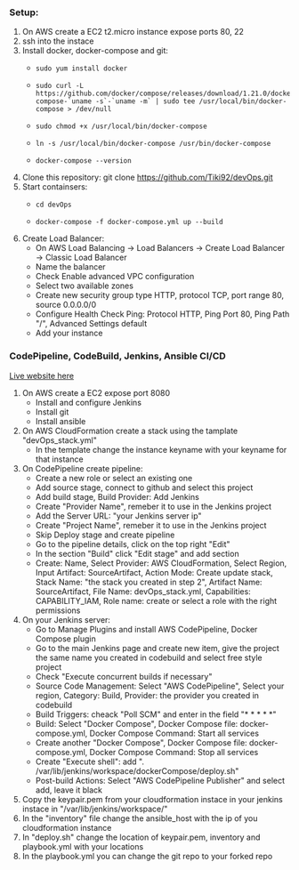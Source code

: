 ### Setup:

1. On AWS create a EC2 t2.micro instance expose ports 80, 22
2. ssh into the instace
3. Install docker, docker-compose and git:
   - <pre><code>sudo yum install docker</pre></code>
   - <pre><code>sudo curl -L https://github.com/docker/compose/releases/download/1.21.0/docker-compose-`uname -s`-`uname -m` | sudo tee /usr/local/bin/docker-compose > /dev/null</pre></code>
   - <pre><code>sudo chmod +x /usr/local/bin/docker-compose</pre></code>
   - <pre><code>ln -s /usr/local/bin/docker-compose /usr/bin/docker-compose</pre></code>
   - <pre><code>docker-compose --version</pre></code>
4. Clone this repository: git clone https://github.com/Tiki92/devOps.git
5. Start containsers:
   - <pre><code>cd devOps</pre></code>
   - <pre><code>docker-compose -f docker-compose.yml up --build</pre></code>
6. Create Load Balancer:
   - On AWS Load Balancing -> Load Balancers -> Create Load Balancer -> Classic Load Balancer
   - Name the balancer
   - Check Enable advanced VPC configuration
   - Select two available zones
   - Create new security group type HTTP, protocol TCP, port range 80, source 0.0.0.0/0
   - Configure Health Check Ping: Protocol HTTP, Ping Port 80, Ping Path "/", Advanced Settings default
   - Add your instance


### CodePipeline, CodeBuild, Jenkins, Ansible CI/CD
[Live website here](http://52.29.7.88/)

1. On AWS create a EC2 expose port 8080
    - Install and configure Jenkins
    - Install git
    - Install ansible
2. On AWS CloudFormation create a stack using the tamplate "devOps_stack.yml"
    - In the template change the instance keyname with your keyname for that instance
3. On CodePipeline create pipeline:
    - Create a new role or select an existing one
    - Add source stage, connect to github and select this project
    - Add build stage, Build Provider: Add Jenkins
    - Create "Provider Name", remeber it to use in the Jenkins project
    - Add the Server URL: "your Jenkins server ip"
    - Create "Project Name", remeber it to use in the Jenkins project
    - Skip Deploy stage and create pipeline
    - Go to the pipeline details, click on the top right "Edit"
    - In the section "Build" click "Edit stage" and add section
    - Create: Name, Select Provider: AWS CloudFormation, Select Region, Input Artifact: SourceArtifact, Action Mode: Create update stack, Stack Name: "the stack you created in step 2", Artifact Name: SourceArtifact, File Name: devOps_stack.yml, Capabilities: CAPABILITY_IAM, Role name: create or select a role with the right permissions
4. On your Jenkins server:
    - Go to Manage Plugins and install AWS CodePipeline, Docker Compose plugin
    - Go to the main Jenkins page and create new item, give the project the same name you created in codebuild and select free style project
    - Check "Execute concurrent builds if necessary"
    - Source Code Management: Select "AWS CodePipeline", Select your region, Category: Build, Provider: the provider you created in codebuild
    - Build Triggers: cheack "Poll SCM" and enter in the field "* * * * *"
    - Build: Select "Docker Compose", Docker Compose file: docker-compose.yml, Docker Compose Command: Start all services
    - Create another "Docker Compose", Docker Compose file: docker-compose.yml, Docker Compose Command: Stop all services
    - Create "Execute shell": add ". /var/lib/jenkins/workspace/dockerCompose/deploy.sh"
    - Post-build Actions: Select "AWS CodePipeline Publisher" and select add, leave it black
5. Copy the keypair.pem from your cloudformation instace in your jenkins instace in "/var/lib/jenkins/workspace/"
6. In the "inventory" file change the ansible_host with the ip of you cloudformation instance
7. In "deploy.sh" change the location of keypair.pem, inventory and playbook.yml with your locations
8. In the playbook.yml you can change the git repo to your forked repo